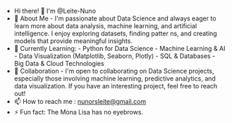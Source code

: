 - Hi there! 👋 I'm @Leite-Nuno
- 👀 About Me - I'm passionate about Data Science and always eager to learn more about data analysis, machine learning, and artificial intelligence. I enjoy exploring datasets, finding patter ns, and creating models that provide meaningful insights.
- 🌱  Currently Learning:
      - Python for Data Science
      - Machine Learning & AI
      - Data Visualization (Matplotlib, Seaborn, Plotly)
      - SQL & Databases
      - Big Data & Cloud Technologies
- 💞️ Collaboration - I'm open to collaborating on Data Science projects, especially those involving machine learning, predictive analytics, and data visualization. If you have an interesting project, feel free to reach out!
- 📫 How to reach me : nunorsleite@gmail.com
- ⚡ Fun fact: The Mona Lisa has no eyebrows.


<!---
Leite-Nuno/Leite-Nuno is a ✨ special ✨ repository because its `README.md` (this file) appears on your GitHub profile.
You can click the Preview link to take a look at your changes.
--->
